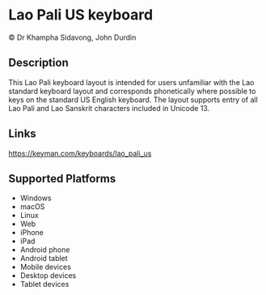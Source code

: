 Lao Pali US keyboard
==============

© Dr Khampha Sidavong, John Durdin

Description
-----------
This Lao Pali keyboard layout is intended for users unfamiliar with the Lao standard keyboard layout and corresponds phonetically where possible to keys on the standard US English keyboard.  The layout supports entry of all Lao Pali and Lao Sanskrit characters included in Unicode 13.

Links
-----
https://keyman.com/keyboards/lao_pali_us

Supported Platforms
-------------------
 * Windows
 * macOS
 * Linux
 * Web
 * iPhone
 * iPad
 * Android phone
 * Android tablet
 * Mobile devices
 * Desktop devices
 * Tablet devices

